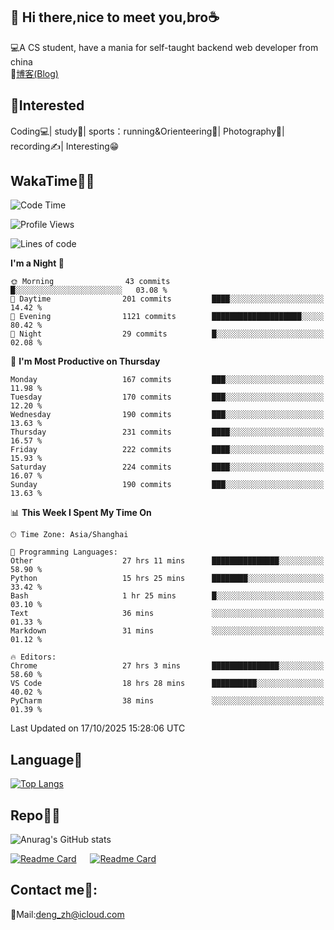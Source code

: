 👋 Hi there,nice to meet you,bro☕
---
💻A CS student, have a mania for self-taught backend web developer from china   
📌[博客(Blog)](https://github.com/HealUP/MyBlog)

 <!-- waka-box start -->
 <!-- waka-box end -->
 
🧲**Interested**
--
Coding💻| study📖| sports：running&Orienteering🏃‍| Photography📸| recording✍️| Interesting😁

WakaTime👨‍💻
---
<!--START_SECTION:waka-->
![Code Time](http://img.shields.io/badge/Code%20Time-3%2C738%20hrs%2025%20mins-blue)

![Profile Views](http://img.shields.io/badge/Profile%20Views-0-blue)

![Lines of code](https://img.shields.io/badge/From%20Hello%20World%20I%27ve%20Written-205.1%20thousand%20lines%20of%20code-blue)

**I'm a Night 🦉** 

```text
🌞 Morning                43 commits          █░░░░░░░░░░░░░░░░░░░░░░░░   03.08 % 
🌆 Daytime                201 commits         ████░░░░░░░░░░░░░░░░░░░░░   14.42 % 
🌃 Evening                1121 commits        ████████████████████░░░░░   80.42 % 
🌙 Night                  29 commits          █░░░░░░░░░░░░░░░░░░░░░░░░   02.08 % 
```
📅 **I'm Most Productive on Thursday** 

```text
Monday                   167 commits         ███░░░░░░░░░░░░░░░░░░░░░░   11.98 % 
Tuesday                  170 commits         ███░░░░░░░░░░░░░░░░░░░░░░   12.20 % 
Wednesday                190 commits         ███░░░░░░░░░░░░░░░░░░░░░░   13.63 % 
Thursday                 231 commits         ████░░░░░░░░░░░░░░░░░░░░░   16.57 % 
Friday                   222 commits         ████░░░░░░░░░░░░░░░░░░░░░   15.93 % 
Saturday                 224 commits         ████░░░░░░░░░░░░░░░░░░░░░   16.07 % 
Sunday                   190 commits         ███░░░░░░░░░░░░░░░░░░░░░░   13.63 % 
```


📊 **This Week I Spent My Time On** 

```text
🕑︎ Time Zone: Asia/Shanghai

💬 Programming Languages: 
Other                    27 hrs 11 mins      ███████████████░░░░░░░░░░   58.90 % 
Python                   15 hrs 25 mins      ████████░░░░░░░░░░░░░░░░░   33.42 % 
Bash                     1 hr 25 mins        █░░░░░░░░░░░░░░░░░░░░░░░░   03.10 % 
Text                     36 mins             ░░░░░░░░░░░░░░░░░░░░░░░░░   01.33 % 
Markdown                 31 mins             ░░░░░░░░░░░░░░░░░░░░░░░░░   01.12 % 

🔥 Editors: 
Chrome                   27 hrs 3 mins       ███████████████░░░░░░░░░░   58.60 % 
VS Code                  18 hrs 28 mins      ██████████░░░░░░░░░░░░░░░   40.02 % 
PyCharm                  38 mins             ░░░░░░░░░░░░░░░░░░░░░░░░░   01.39 % 
```


 Last Updated on 17/10/2025 15:28:06 UTC
<!--END_SECTION:waka-->

Language🚀
---
[![Top Langs](https://github-readme-stats.vercel.app/api/top-langs/?username=HealUP&layout=compact&hide_border=true)](https://github.com/HealUP)

Repo🧑‍💻
---
![Anurag's GitHub stats](https://github-readme-stats.vercel.app/api?username=HealUP&count_private=true&show_icons=true&theme=gruvbox&hide_border=true) 

[![Readme Card](https://github-readme-stats.vercel.app/api/pin/?username=HealUP&repo=InternetEy&theme=transparent)](https://github.com/HealUP/InternetEy) &emsp;
[![Readme Card](https://github-readme-stats.vercel.app/api/pin/?username=HealUP&repo=CampusExperience&theme=transparent)](https://github.com/HealUP/CampusExperience)


Contact me📱:
---
📮Mail:deng_zh@icloud.com  

